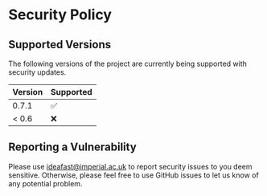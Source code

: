 # Security Policy

## Supported Versions

The following versions of the project are
currently being supported with security updates.

| Version | Supported          |
| ------- | ------------------ |
| 0.7.1   | :white_check_mark: |
| < 0.6   | :x:                |

## Reporting a Vulnerability

Please use ideafast@imperial.ac.uk to report security issues to you deem sensitive.
Otherwise, please feel free to use GitHub issues to let us know of any potential problem.
